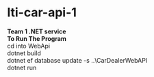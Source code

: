 # lti-car-api-1
<b> Team 1 .NET service 
<br>
To Run The Program 
</b>
<br>
cd into WebApi
<br>
dotnet build
<br>
dotnet ef database update  -s ..\CarDealerWebAPI
<br>
dotnet run
